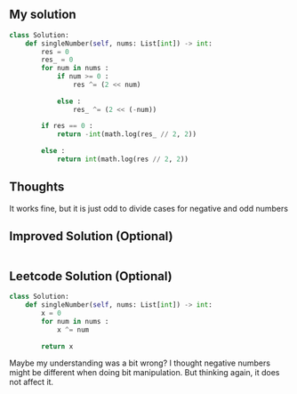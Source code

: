 ## My solution

```python
class Solution:
    def singleNumber(self, nums: List[int]) -> int:
        res = 0
        res_ = 0
        for num in nums :
            if num >= 0 :
                res ^= (2 << num)
            
            else :
                res_ ^= (2 << (-num))
        
        if res == 0 :
            return -int(math.log(res_ // 2, 2))
        
        else :
            return int(math.log(res // 2, 2))

```

## Thoughts
It works fine, but it is just odd to divide cases for negative and odd numbers

## Improved Solution (Optional)

```python

```

## Leetcode Solution (Optional)

```python
class Solution:
    def singleNumber(self, nums: List[int]) -> int:
        x = 0
        for num in nums :
            x ^= num
        
        return x

```
Maybe my understanding was a bit wrong? I thought negative numbers might be different when doing bit manipulation. But thinking again, it does not affect it.